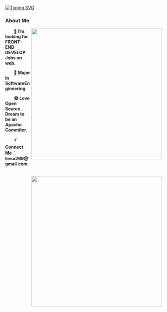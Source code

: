 [![Typing SVG](https://readme-typing-svg.herokuapp.com?font=Fira+Code&pause=1000&random=false&width=435&lines=Hi+I+am+Su+%F0%9F%91%8B;A+Front-End+Development+Engineer)](https://git.io/typing-svg)

### About Me
 <a><img align="right" width="420" src="https://github-readme-stats.vercel.app/api?username=LofiSu&bg_color=30,e96443,904e95&title_color=fff&text_color=fff&hide_border=true" /></a>

<p><strong>&emsp;&emsp;👀 I’m looking for FRONT-END DEVELOP Jobs on web.</p>

<p><strong>&emsp;&emsp;🌱 Major in SoftwareEngineering</p>

<p><strong>&emsp;&emsp;😄 Love Open Source . Dream to be an Apache Commiter.</p>

<p><strong>&emsp;&emsp;⚡ Connect Me：linsu269@gmail.com</strong></p>
 
\
<img align="right" width="420" src="https://github-readme-stats.vercel.app/api/top-langs/?username=LofiSu&layout=compact&bg_color=30,e96443,904e95&title_color=fff&text_color=fff&hide_border=true" />

<!---
LofiSu/LofiSu is a ✨ special ✨ repository because its `README.md` (this file) appears on your GitHub profile.
You can click the Preview link to take a look at your changes.
--->

